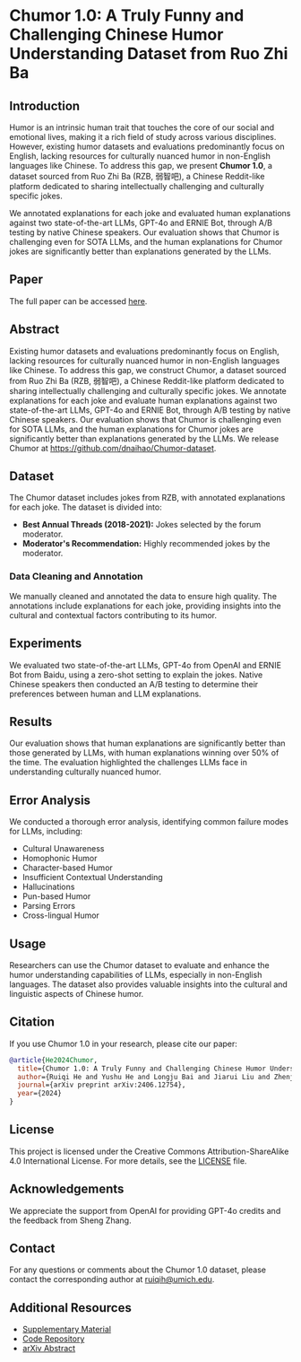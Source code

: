 # Chumor 1.0: A Truly Funny and Challenging Chinese Humor Understanding Dataset from Ruo Zhi Ba

## Introduction

Humor is an intrinsic human trait that touches the core of our social and emotional lives, making it a rich field of study across various disciplines. However, existing humor datasets and evaluations predominantly focus on English, lacking resources for culturally nuanced humor in non-English languages like Chinese. To address this gap, we present **Chumor 1.0**, a dataset sourced from Ruo Zhi Ba (RZB, 弱智吧), a Chinese Reddit-like platform dedicated to sharing intellectually challenging and culturally specific jokes.

We annotated explanations for each joke and evaluated human explanations against two state-of-the-art LLMs, GPT-4o and ERNIE Bot, through A/B testing by native Chinese speakers. Our evaluation shows that Chumor is challenging even for SOTA LLMs, and the human explanations for Chumor jokes are significantly better than explanations generated by the LLMs.

## Paper

The full paper can be accessed [here](https://arxiv.org/abs/2406.12754).

## Abstract

Existing humor datasets and evaluations predominantly focus on English, lacking resources for culturally nuanced humor in non-English languages like Chinese. To address this gap, we construct Chumor, a dataset sourced from Ruo Zhi Ba (RZB, 弱智吧), a Chinese Reddit-like platform dedicated to sharing intellectually challenging and culturally specific jokes. We annotate explanations for each joke and evaluate human explanations against two state-of-the-art LLMs, GPT-4o and ERNIE Bot, through A/B testing by native Chinese speakers. Our evaluation shows that Chumor is challenging even for SOTA LLMs, and the human explanations for Chumor jokes are significantly better than explanations generated by the LLMs. We release Chumor at https://github.com/dnaihao/Chumor-dataset.

## Dataset

The Chumor dataset includes jokes from RZB, with annotated explanations for each joke. The dataset is divided into:

- **Best Annual Threads (2018-2021):** Jokes selected by the forum moderator.
- **Moderator's Recommendation:** Highly recommended jokes by the moderator.

### Data Cleaning and Annotation

We manually cleaned and annotated the data to ensure high quality. The annotations include explanations for each joke, providing insights into the cultural and contextual factors contributing to its humor.

## Experiments

We evaluated two state-of-the-art LLMs, GPT-4o from OpenAI and ERNIE Bot from Baidu, using a zero-shot setting to explain the jokes. Native Chinese speakers then conducted an A/B testing to determine their preferences between human and LLM explanations.

## Results

Our evaluation shows that human explanations are significantly better than those generated by LLMs, with human explanations winning over 50% of the time. The evaluation highlighted the challenges LLMs face in understanding culturally nuanced humor.

## Error Analysis

We conducted a thorough error analysis, identifying common failure modes for LLMs, including:

- Cultural Unawareness
- Homophonic Humor
- Character-based Humor
- Insufficient Contextual Understanding
- Hallucinations
- Pun-based Humor
- Parsing Errors
- Cross-lingual Humor

## Usage

Researchers can use the Chumor dataset to evaluate and enhance the humor understanding capabilities of LLMs, especially in non-English languages. The dataset also provides valuable insights into the cultural and linguistic aspects of Chinese humor.

## Citation

If you use Chumor 1.0 in your research, please cite our paper:

```bibtex
@article{He2024Chumor,
  title={Chumor 1.0: A Truly Funny and Challenging Chinese Humor Understanding Dataset from Ruo Zhi Ba},
  author={Ruiqi He and Yushu He and Longju Bai and Jiarui Liu and Zhenjie Sun and Zenghao Tang and He Wang and Hanchen Xia and Naihao Deng},
  journal={arXiv preprint arXiv:2406.12754},
  year={2024}
}
```

## License

This project is licensed under the Creative Commons Attribution-ShareAlike 4.0 International License. For more details, see the [LICENSE](LICENSE) file.

## Acknowledgements

We appreciate the support from OpenAI for providing GPT-4o credits and the feedback from Sheng Zhang.

## Contact

For any questions or comments about the Chumor 1.0 dataset, please contact the corresponding author at ruiqih@umich.edu.

## Additional Resources

- [Supplementary Material](static/pdfs/supplementary_material.pdf)
- [Code Repository](https://github.com/YOUR-REPO-HERE)
- [arXiv Abstract](https://arxiv.org/abs/2406.12754)